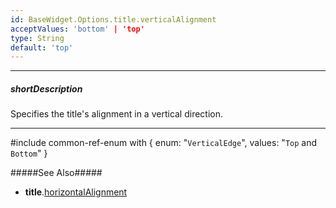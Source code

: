 ```yaml
---
id: BaseWidget.Options.title.verticalAlignment
acceptValues: 'bottom' | 'top'
type: String
default: 'top'
---
```

---
##### shortDescription
Specifies the title's alignment in a vertical direction.

---
#include common-ref-enum with {
    enum: "`VerticalEdge`",
    values: "`Top` and `Bottom`"
}

#####See Also#####
- **title**.[horizontalAlignment](/api-reference/20%20Data%20Visualization%20Widgets/BaseWidget/1%20Configuration/title/horizontalAlignment.md '{basewidgetpath}/Configuration/title#horizontalAlignment')